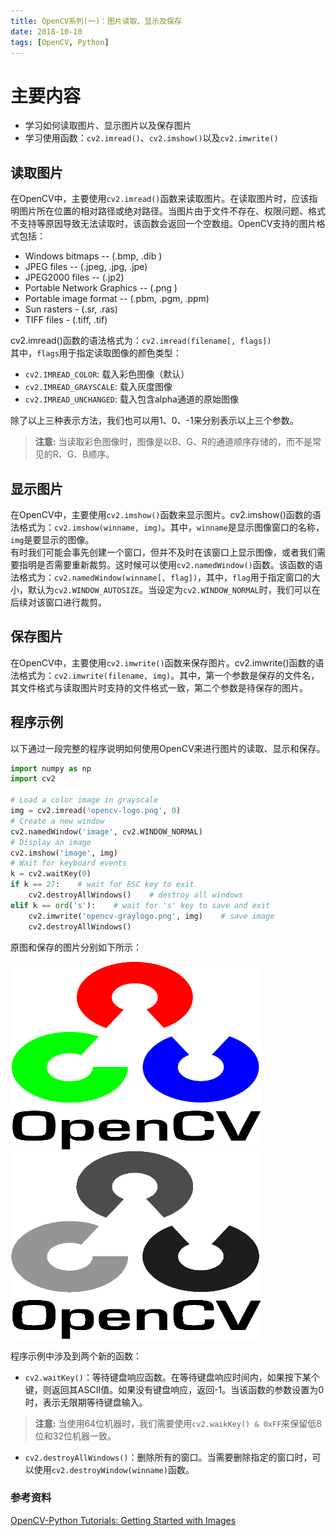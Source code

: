 ```yaml
---
title: OpenCV系列(一)：图片读取、显示及保存
date: 2018-10-10
tags: [OpenCV, Python]
---
```


# 主要内容

- 学习如何读取图片、显示图片以及保存图片
- 学习使用函数：`cv2.imread()`、`cv2.imshow()`以及`cv2.imwrite()`

<!-- more -->

## 读取图片

在OpenCV中，主要使用`cv2.imread()`函数来读取图片。在读取图片时，应该指明图片所在位置的相对路径或绝对路径。当图片由于文件不存在、权限问题、格式不支持等原因导致无法读取时，该函数会返回一个空数组。OpenCV支持的图片格式包括：

- Windows bitmaps -- (.bmp, .dib ) 
- JPEG files -- (.jpeg, .jpg, .jpe) 
- JPEG2000 files -- (.jp2)
- Portable Network Graphics -- (.png  )
- Portable image format -- (.pbm, .pgm, .ppm)
- Sun rasters - (.sr, .ras)
- TIFF files - (.tiff, .tif)

cv2.imread()函数的语法格式为：`cv2.imread(filename[, flags])`  
其中，`flags`用于指定读取图像的颜色类型：

- `cv2.IMREAD_COLOR`: 载入彩色图像（默认）
- `cv2.IMREAD_GRAYSCALE`: 载入灰度图像  
- `cv2.IMREAD_UNCHANGED`: 载入包含alpha通道的原始图像

除了以上三种表示方法，我们也可以用1、0、-1来分别表示以上三个参数。
> **注意:** 当读取彩色图像时，图像是以B、G、R的通道顺序存储的，而不是常见的R、G、B顺序。  

## 显示图片

在OpenCV中，主要使用`cv2.imshow()`函数来显示图片。cv2.imshow()函数的语法格式为：`cv2.imshow(winname, img)`。其中，`winname`是显示图像窗口的名称，`img`是要显示的图像。  
有时我们可能会事先创建一个窗口，但并不及时在该窗口上显示图像，或者我们需要指明是否需要重新裁剪。这时候可以使用`cv2.namedWindow()`函数。该函数的语法格式为：`cv2.namedWindow(winname[, flag])`，其中，`flag`用于指定窗口的大小，默认为`cv2.WINDOW_AUTOSIZE`。当设定为`cv2.WINDOW_NORMAL`时，我们可以在后续对该窗口进行裁剪。

## 保存图片

在OpenCV中，主要使用`cv2.imwrite()`函数来保存图片。cv2.imwrite()函数的语法格式为：`cv2.imwrite(filename, img)`。其中，第一个参数是保存的文件名，其文件格式与读取图片时支持的文件格式一致，第二个参数是待保存的图片。

## 程序示例

以下通过一段完整的程序说明如何使用OpenCV来进行图片的读取、显示和保存。

```Python
import numpy as np
import cv2

# Load a color image in grayscale
img = cv2.imread('opencv-logo.png', 0)
# Create a new window
cv2.namedWindow('image', cv2.WINDOW_NORMAL)
# Display an image
cv2.imshow('image', img)
# Wait for keyboard events
k = cv2.waitKey(0)
if k == 27:    # wait for ESC key to exit
    cv2.destroyAllWindows()    # destroy all windows
elif k == ord('s'):    # wait for 's' key to save and exit
    cv2.imwrite('opencv-graylogo.png', img)    # save image
    cv2.destroyAllWindows()
```

原图和保存的图片分别如下所示：  

<img src="https://raw.githubusercontent.com/floperry/floperry.github.io/hexo/source/images/opencv-logo.png" width = "400" height = "300" class="img-2"/>
<img src="https://raw.githubusercontent.com/floperry/floperry.github.io/hexo/source/images/opencv-graylogo.png" width = "400" height = "300" class="img-2"/>

程序示例中涉及到两个新的函数：

- `cv2.waitKey()`：等待键盘响应函数。在等待键盘响应时间内，如果按下某个键，则返回其ASCII值。如果没有键盘响应，返回-1。当该函数的参数设置为0时，表示无限期等待键盘输入。
> **注意:** 当使用64位机器时，我们需要使用`cv2.waikKey() & 0xFF`来保留低8位和32位机器一致。
- `cv2.destroyAllWindows()`：删除所有的窗口。当需要删除指定的窗口时，可以使用`cv2.destroyWindow(winname)`函数。

### 参考资料

[OpenCV-Python Tutorials: Getting Started with Images](https://docs.opencv.org/3.0-beta/doc/py_tutorials/py_gui/py_image_display/py_image_display.html#py-display-image)
